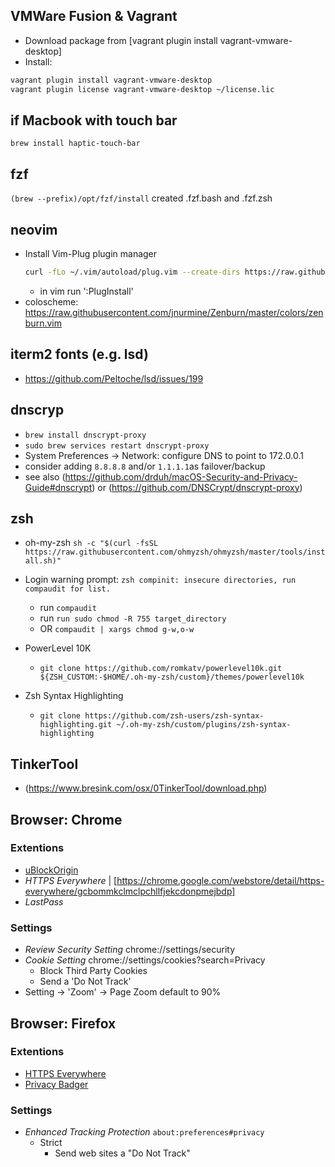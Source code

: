 
## VMWare Fusion & Vagrant
* Download package from [vagrant plugin install vagrant-vmware-desktop]
* Install:
```sh
vagrant plugin install vagrant-vmware-desktop
vagrant plugin license vagrant-vmware-desktop ~/license.lic
```

## if Macbook with touch bar
`brew install haptic-touch-bar`

## fzf
`(brew --prefix)/opt/fzf/install` created .fzf.bash and .fzf.zsh

## neovim
* Install Vim-Plug plugin manager
    ```bash
    curl -fLo ~/.vim/autoload/plug.vim --create-dirs https://raw.githubusercontent.com/junegunn/vim-plug/master/plug.vim
    ```
    * in vim run ':PlugInstall'
* coloscheme: <https://raw.githubusercontent.com/jnurmine/Zenburn/master/colors/zenburn.vim>

## iterm2 fonts (e.g. lsd)

* <https://github.com/Peltoche/lsd/issues/199>


## dnscryp
* `brew install dnscrypt-proxy`
* `sudo brew services restart dnscrypt-proxy`
* System Preferences -> Network: configure DNS to point to 172.0.0.1
* consider adding `8.8.8.8` and/or `1.1.1.1`as failover/backup
* see also (https://github.com/drduh/macOS-Security-and-Privacy-Guide#dnscrypt) or (https://github.com/DNSCrypt/dnscrypt-proxy)

## zsh
* oh-my-zsh `sh -c "$(curl -fsSL https://raw.githubusercontent.com/ohmyzsh/ohmyzsh/master/tools/install.sh)"`
* Login warning prompt: `zsh compinit: insecure directories, run compaudit for list.`
  * run `compaudit`
  * run `run sudo chmod -R 755 target_directory`
  * OR `compaudit | xargs chmod g-w,o-w`

* PowerLevel 10K
  * `git clone https://github.com/romkatv/powerlevel10k.git ${ZSH_CUSTOM:-$HOME/.oh-my-zsh/custom}/themes/powerlevel10k`

* Zsh Syntax Highlighting
  * `git clone https://github.com/zsh-users/zsh-syntax-highlighting.git ~/.oh-my-zsh/custom/plugins/zsh-syntax-highlighting`


## TinkerTool
* (https://www.bresink.com/osx/0TinkerTool/download.php)

## Browser: Chrome
### Extentions
* [uBlockOrigin](https://chrome.google.com/webstore/detail/ublock-origin/cjpalhdlnbpafiamejdnhcphjbkeiagm)
* _HTTPS Everywhere_ | [https://chrome.google.com/webstore/detail/https-everywhere/gcbommkclmclpchllfjekcdonpmejbdp]
* _LastPass_

### Settings

* _Review Security Setting_ chrome://settings/security
* _Cookie Setting_ chrome://settings/cookies?search=Privacy
    * Block Third Party Cookies
    * Send a 'Do Not Track'
* Setting -> 'Zoom' -> Page Zoom default to 90%

## Browser: Firefox

### Extentions
* [HTTPS Everywhere](https://www.eff.org/https-everywhere)
* [Privacy Badger](https://www.eff.org/privacybadger)

### Settings
* _Enhanced Tracking Protection_ `about:preferences#privacy`
    * Strict
      * Send web sites a "Do Not Track"
